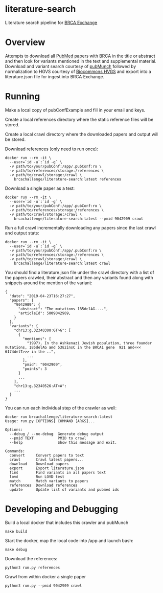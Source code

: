 # literature-search

Literature search pipeline for [BRCA Exchange](https://brcaexchange.org/)

# Overview

Attempts to download all [PubMed](https://en.wikipedia.org/wiki/PubMed) papers with BRCA in the title or abstract and then look for variants mentioned in the text and supplemental material. Download and variant search courtesy of [pubMunch](https://github.com/maximilianh/pubMunch) followed by normalization to HGVS courtesy of [Biocommons HVGS](https://github.com/biocommons/hgvs) and export into a literature.json file for ingest into BRCA Exchange.

# Running

Make a local copy of pubConfExample and fill in your email and keys.

Create a local references directory where the static reference files will be stored.

Create a local crawl directory where the downloaded papers and output will be stored.

Download references (only need to run once):
```
docker run --rm -it \
  --user=`id -u`:`id -g` \
  -v path/to/your/pubConf:/app/.pubConf:ro \
  -v path/to/references/storage:/references \
  -v path/to/crawl/storage:/crawl \
	brcachallenge/literature-search:latest references
```

Download a single paper as a test:
```
docker run --rm -it \
  --user=`id -u`:`id -g` \
  -v path/to/your/pubConf:/app/.pubConf:ro \
  -v path/to/references/storage:/references \
  -v path/to/crawl/storage:/crawl \
	brcachallenge/literature-search:latest --pmid 9042909 crawl
```

Run a full crawl incrementally downloading any papers since the last crawl and output stats:
```
docker run --rm -it \
  --user=`id -u`:`id -g` \
  -v path/to/your/pubConf:/app/.pubConf:ro \
  -v path/to/references/storage:/references \
  -v path/to/crawl/storage:/crawl \
	brcachallenge/literature-search:latest crawl
```

You should find a literature.json file under the crawl directory with a list of the papers crawled, their abstract and then any variants found along with snippets around the mention of the variant:
```
{
  "date": "2019-04-23T16:27:27", 
  "papers": {
    "9042909": {
      "abstract": "The mutations 185delAG....", 
      "articleId": 5009042909,
    }
  }, 
  "variants": {
    "chr13:g.32340300:GT>G": [
      {
        "mentions": [
          "1997). In the Ashkenazi Jewish population, three founder mutations, 185delAG and 5382insC in the BRCA1 gene  921 and<<< 6174delT>>> in the ..",
          ...
        ],
        "pmid": "9042909", 
        "points": 3
      }
      ...
    ],
    "chr13:g.32340526:AT>A":
    ...
  }
}
```
You can run each individual step of the crawler as well:

```
docker run brcachallenge/literature-search:latest
Usage: run.py [OPTIONS] COMMAND [ARGS]...

Options:
  --debug / --no-debug  Generate debug output
  --pmid TEXT           PMID to crawl
  --help                Show this message and exit.

Commands:
  convert     Convert papers to text
  crawl       Crawl latest papers...
  download    Download papers
  export      Export literature.json
  find        Find variants in all papers text
  lovd        Run LOVD test
  match       Match variants to papers
  references  Download references
  update      Update list of variants and pubmed ids
```

# Developing and Debugging

Build a local docker that includes this crawler and pubMunch
```
make build
```

Start the docker, map the local code into /app and launch bash:
```
make debug
```

Download the references:
```
python3 run.py references
```

Crawl from within docker a single paper
```
python3 run.py --pmid 9042909 crawl
```
